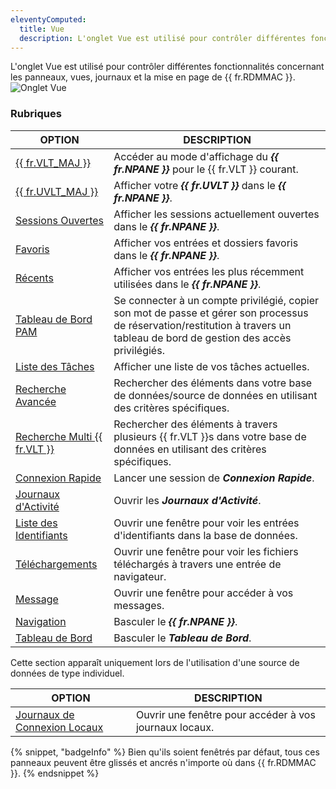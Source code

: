 ```yaml
---
eleventyComputed:
  title: Vue
  description: L'onglet Vue est utilisé pour contrôler différentes fonctionnalités concernant les panneaux, vues, journaux et la mise en page de {{ fr.RDMMAC }}.
---
```

L'onglet Vue est utilisé pour contrôler différentes fonctionnalités concernant les panneaux, vues, journaux et la mise en page de {{ fr.RDMMAC }}.
![Onglet Vue](https://cdnweb.devolutions.net/docs/docs_en_rdm_mac_clip10354.png)

### Rubriques

| OPTION                          | DESCRIPTION |
|---------------------------------|-------------|
| [{{ fr.VLT_MAJ }}](/rdm/mac/commands/view/vaults/) | Accéder au mode d'affichage du ***{{ fr.NPANE }}*** pour le {{ fr.VLT }} courant. |
| [{{ fr.UVLT_MAJ }}](/rdm/mac/commands/view/vaults/) | Afficher votre ***{{ fr.UVLT }}*** dans le ***{{ fr.NPANE }}***. |
| [Sessions Ouvertes](/rdm/mac/commands/view/opened-sessions/) | Afficher les sessions actuellement ouvertes dans le ***{{ fr.NPANE }}***. |
| [Favoris](/rdm/mac/user-interface/navigation-pane/favorite-entries/) | Afficher vos entrées et dossiers favoris dans le ***{{ fr.NPANE }}***. |
| [Récents](/rdm/mac/user-interface/navigation-pane/most-recently-used-entries/) | Afficher vos entrées les plus récemment utilisées dans le ***{{ fr.NPANE }}***. |
| [Tableau de Bord PAM](/rdm/mac/commands/view/pam-dashboard/) | Se connecter à un compte privilégié, copier son mot de passe et gérer son processus de réservation/restitution à travers un tableau de bord de gestion des accès privilégiés. |
| [Liste des Tâches](/rdm/mac/commands/view/task-list/) | Afficher une liste de vos tâches actuelles. |
| [Recherche Avancée](/rdm/mac/commands/view/advanced-search/) | Rechercher des éléments dans votre base de données/source de données en utilisant des critères spécifiques. |
| [Recherche Multi {{ fr.VLT }}](/rdm/mac/commands/view/multi-vault-search/) | Rechercher des éléments à travers plusieurs {{ fr.VLT }}s dans votre base de données en utilisant des critères spécifiques. |
| [Connexion Rapide](/rdm/mac/commands/view/quick-connect/) | Lancer une session de ***Connexion Rapide***. |
| [Journaux d'Activité](/rdm/mac/commands/view/activity-logs/) | Ouvrir les ***Journaux d'Activité***. |
| [Liste des Identifiants](/rdm/mac/commands/view/credential-list/) | Ouvrir une fenêtre pour voir les entrées d'identifiants dans la base de données. |
| [Téléchargements](/rdm/mac/commands/view/downloads/) | Ouvrir une fenêtre pour voir les fichiers téléchargés à travers une entrée de navigateur. |
| [Message](/rdm/mac/commands/view/message/) | Ouvrir une fenêtre pour accéder à vos messages. |
| [Navigation](/rdm/mac/user-interface/navigation-pane/) | Basculer le ***{{ fr.NPANE }}***. |
| [Tableau de Bord](/rdm/mac/user-interface/content-area/dashboard/) | Basculer le ***Tableau de Bord***. |

Cette section apparaît uniquement lors de l'utilisation d'une source de données de type individuel.

| OPTION                                           | DESCRIPTION |
|--------------------------------------------------|-------------|
| [Journaux de Connexion Locaux](/rdm/mac/commands/view/local-connection-logs/) | Ouvrir une fenêtre pour accéder à vos journaux locaux. |

{% snippet, "badgeInfo" %}
Bien qu'ils soient fenêtrés par défaut, tous ces panneaux peuvent être glissés et ancrés n'importe où dans {{ fr.RDMMAC }}.
{% endsnippet %}
